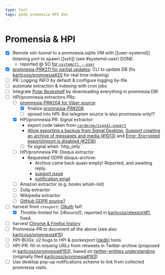 ```yaml
---
type: tool
tags: pkdb promnesia HPI dev
---
```

# Promensia & HPI

- [x] Remote ssh-tunnel to a promnesia.sqlite VM with [[user-systemd]] listening port to spawn [[ssh]] (see #systemd-user)
  DONE:
  - reported @ SO [for `systemctl --user`](https://unix.stackexchange.com/questions/383678/on-demand-ssh-socks-proxy-through-systemd-user-units-with-socket-activation-does)
- [x] [promnesia-PR#211 for partial updates](https://github.com/karlicoss/promnesia/pull/211):
  CLI to update DB (fix [karlicoss/promnesia#20](https://github.com/karlicoss/promnesia/issues/20) for real time indexing)
- [ ] PR: Logging INFO by default & configure logging by-file
- [ ] automate extraction & indexing with cron jobs
- [ ] Integrate [Polar Bookshelf](https://github.com/burtonator/) by downloading everything in promnesia DB!
- [ ] HPI/promnesia extractors PRs:
  - [ ] [promnesia-PR#204 for Viber source](https://github.com/karlicoss/promnesia/pull/204):
    - [x] finalize [promnesia-PR#208](https://github.com/karlicoss/promnesia/pull/208)
    - [ ]  spread into HPI: But _telegram_ source is also promnesia-only!?
  - [x] HPI/promnesia PR: Signal extractor:
    - export code taken from [`carderne/signal-export`](https://github.com/carderne/signal-export)
    - [Allow exporting a backup from Signal Desktop](https://github.com/signalapp/Signal-Desktop/issues/522),
      [Support creating an archive of messages and media (#1013)](https://github.com/signalapp/Signal-Desktop/issues/1013) and
      [Error: Encrypted export/import is disabled (#2516)](https://github.com/signalapp/Signal-Desktop/issues/2516)
    - [ ] fix signal when `http_only``
  - [ ] HPI/promnesia PR: Disqus extractor
    - Requested GDPR disqus-archive:
      - Archive came back quasi-empty!  Reported, and awaiting reply.
      - [support issue](https://privacyportal.onetrust.com/ui/#/requests/details/ec5d415b-e5be-4615-b4bc-e887831b00e9)
      - [notification email](https://mail.google.com/mail/u/0/#inbox/FMfcgxwLsdKmRLGdNPBlVdzGdHGTSflb)
  - [ ] Amazon extractor (e.g. books whish-list)
  - [ ] Zulip extractor
  - [ ] Wikipedia extractor
  - [ ] [GitHub GDPR source?](https://github.com/karlicoss/promnesia/issues/74#)
- [ ] harvest from `stexport`: [OAuth](https://stackapps.com/apps/oauth/view/19769) fail!
  - [x] Throttle-limited for 24hours(!), reported in [karlicoss/stexport#1](https://github.com/karlicoss/stexport/issues/1), fixed.
- [ ] harvest [Chrome & Firefox history](https://github.com/karlicoss/promnesia/blob/master/src/promnesia/sources/browser.py)
- [ ] Promnesia-PR to document all the above (see also [karlicoss/promnesia#15](https://github.com/karlicoss/promnesia/issues/15))
- [ ] HPI-BUGs: x2 bugs to HPI & pockexport [[pkdb]] tools
- [ ] HPI-PR: fill-in missing URLs from retweets in Twitter-archive (proposed in [karlicoss/promnesia#193](https://github.com/karlicoss/promnesia/issues/193)),
  based on [twitter-entities understanding](https://developer.twitter.com/en/docs/twitter-api/v1/data-dictionary/object-model/entities#retweets-quotes)
  (originally filed [karlicoss/promnesia#193](https://github.com/karlicoss/promnesia/issues/193))
- [ ] Use desktop pop-up notifications scheme to link from collected promnesia visits.

[//begin]: # "Autogenerated link references for markdown compatibility"
[pkdb]: pkdb.md "Personal Knowledge Database"
[//end]: # "Autogenerated link references"
